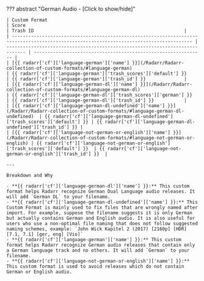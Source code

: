 <!-- markdownlint-disable MD041-->
??? abstract "German Audio - [Click to show/hide]"

    | Custom Format                                                                                                                            | Score                                                                         | Trash ID                                                       |
    | ---------------------------------------------------------------------------------------------------------------------------------------- | ----------------------------------------------------------------------------- | -------------------------------------------------------------- |
    | [{{ radarr['cf']['language-german']['name'] }}](/Radarr/Radarr-collection-of-custom-formats/#language-german)                            | {{ radarr['cf']['language-german']['trash_scores']['default'] }}              | {{ radarr['cf']['language-german']['trash_id'] }}              |
    | [{{ radarr['cf']['language-german-dl']['name'] }}](/Radarr/Radarr-collection-of-custom-formats/#language-german-dl)                      | {{ radarr['cf']['language-german-dl']['trash_scores']['german'] }}            | {{ radarr['cf']['language-german-dl']['trash_id'] }}           |
    | [{{ radarr['cf']['language-german-dl-undefined']['name'] }}](/Radarr/Radarr-collection-of-custom-formats/#language-german-dl-undefined)  | {{ radarr['cf']['language-german-dl-undefined']['trash_scores']['default'] }} | {{ radarr['cf']['language-german-dl-undefined']['trash_id'] }} |
    | [{{ radarr['cf']['language-not-german-or-english']['name'] }}](/Radarr/Radarr-collection-of-custom-formats/#language-not-german-or-english) | {{ radarr['cf']['language-not-german-or-english']['trash_scores']['default'] }}  | {{ radarr['cf']['language-not-german-or-english']['trash_id'] }}  |

    ---

    Breakdown and Why

    - **{{ radarr['cf']['language-german-dl']['name'] }}:** This custom format helps Radarr recognize German Dual Language audio releases. It will add `German DL` to your filename.
    - **{{ radarr['cf']['language-german-dl-undefined']['name'] }}:** This Custom Format is mainly used to fix files that are wrongly named after import. For example, suppose the filename suggests it is only German but actually contains German and English audio. It is also useful for users who use a non-optimal file naming that does not follow suggested naming schemes, example: `John Wick Kapitel 2 (2017) [2160p] [HDR] [7.1, 7.1] [ger, eng] [Vio]`
    - **{{ radarr['cf']['language-german']['name'] }}:** This custom format helps Radarr recognize German audio releases that contain only a German language track and no others. It will add `German` to your filename.
    - **{{ radarr['cf']['language-not-german-or-english']['name'] }}:** This custom format is used to avoid releases which do not contain German or English audio.
<!-- markdownlint-enable MD041-->
